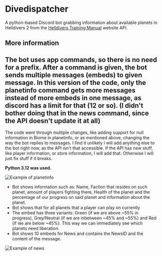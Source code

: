 # Divedispatcher
A python-based Discord bot grabbing information about available planets in Helldivers 2 from the [Helldivers Training Manual](https://helldiverstrainingmanual.com/api) website API.

## More information

The bot uses app commands, so there is no need for a prefix.
After a command is given, the bot sends multiple messages (embeds) to given message.
In this version of the code, only the planetinfo command gets more messages instead of more embeds in one message, as discord has a limit for that (12 or so).
(I didn't bother doing that in the news command, since the API doesn't update it at all)
----------------------------------------------------------------------------------------------
The code went through multiple changes, like adding support for null information in Biome in planetinfo, or as mentioned above,
changing the way the bot replies to messages.
I find it unlikely I will add anything else to the bot right now, as the API isn't that accessible.
If the API has new stuff, like player information, or store information, I will add that.
Otherwise I will just fix stuff if it breaks.

**Python 3.12 was used.**

![Example of planetinfo](https://github.com/Windfave/divedispatcher/assets/39003171/f2ea5a8f-832c-4a6e-b459-264c0ff03c92)

- Bot shows information such as: Name, Faction that resides on such planet, amount of players fighting there, Health of the planet and the percentage of our progress on said planet and information about the planet.
- Bot shows that for all planets that a player can play on currently
- The embed has three variants: Green (if we are above ~55% in progress), Grey/Neutral (if we are inbetween ~45% and ~55%) and Red (if we are below ~45%). This way we can immediately see which planets need liberation.
- Bot shows 10 embeds for News and contains the NewsID and the content of the message.

![Example of news](https://github.com/Windfave/divedispatcher/assets/39003171/70d56381-3089-43fa-a9a8-88c0b0eaeb0f)


